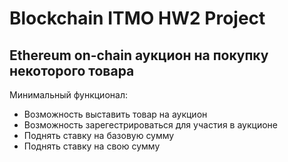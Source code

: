 # Blockchain ITMO HW2 Project

## Ethereum on-chain аукцион на покупку некоторого товара

Минимальный функционал:

- Возможность выставить товар на аукцион
- Возможность зарегестрироваться для участия в аукционе
- Поднять ставку на базовую сумму
- Поднять ставку на свою сумму
